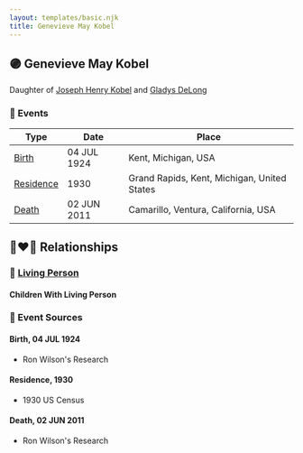 ```yaml
---
layout: templates/basic.njk
title: Genevieve May Kobel
---
```

## 🟣 Genevieve May Kobel

Daughter of [Joseph Henry Kobel](/people/5/50400728) and [Gladys DeLong](/people/9/96793928)

### 📆 Events

Type | Date | Place
------ | ------ | ------
[Birth](#event-0) | 04 JUL 1924 | Kent, Michigan, USA
[Residence](#event-1) | 1930 | Grand Rapids, Kent, Michigan, United States
[Death](#event-2) | 02 JUN 2011 | Camarillo, Ventura, California, USA

## 👩‍❤️‍👨 Relationships

### 🔵 [Living Person](/people/9/90556823)

#### Children With Living Person
### 📰 Event Sources

#### <a id="event-0"></a> Birth, 04 JUL 1924
* Ron Wilson's Research

#### <a id="event-1"></a> Residence, 1930
* 1930 US Census

#### <a id="event-2"></a> Death, 02 JUN 2011
* Ron Wilson's Research